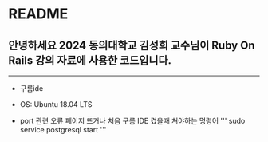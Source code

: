# README

## 안녕하세요 2024 동의대학교 김성희 교수님이 Ruby On Rails 강의 자료에 사용한 코드입니다.

------------------------------------------------------------------------------------------------------------------------------------------------

* 구름ide
* OS: Ubuntu 18.04 LTS

* port 관련 오류 페이지 뜨거나 처음 구름 IDE 켰을때 쳐야하는 명령어
  '''
  sudo service postgresql start
  '''
